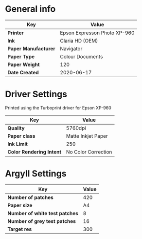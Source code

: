 # General info

Key | Value
----|------
__Printer__ | Epson Expresson Photo XP-960
__Ink__ | Claria HD (OEM)
__Paper Manufacturer__ | Navigator 
__Paper Type__ | Colour Documents
__Paper Weight__ | 120
__Date Created__ | 2020-06-17

# Driver Settings
Printed using the Turboprint driver for Epson XP-960

Key | Value
----|------
__Quality__ | 5760dpi
__Paper class__ | Matte Inkjet Paper
__Ink Limit__ | 250
__Color Rendering Intent__ | No Color Correction

# Argyll Settings
Key | Value
----|------
__Number of patches__ | 420
__Paper size__ | A4
__Number of white test patches__ | 8
__Number of grey test patches__ | 16
__Target res__ | 300
